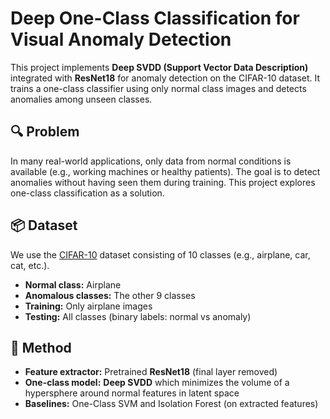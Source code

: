 # Deep One-Class Classification for Visual Anomaly Detection

This project implements **Deep SVDD (Support Vector Data Description)** integrated with **ResNet18** for anomaly detection on the CIFAR-10 dataset. It trains a one-class classifier using only normal class images and detects anomalies among unseen classes.

## 🔍 Problem

In many real-world applications, only data from normal conditions is available (e.g., working machines or healthy patients). The goal is to detect anomalies without having seen them during training. This project explores one-class classification as a solution.

## 📦 Dataset

We use the [CIFAR-10](https://www.cs.toronto.edu/~kriz/cifar.html) dataset consisting of 10 classes (e.g., airplane, car, cat, etc.).  
- **Normal class:** Airplane  
- **Anomalous classes:** The other 9 classes  
- **Training:** Only airplane images  
- **Testing:** All classes (binary labels: normal vs anomaly)

## 🧠 Method

- **Feature extractor:** Pretrained **ResNet18** (final layer removed)
- **One-class model:** **Deep SVDD** which minimizes the volume of a hypersphere around normal features in latent space
- **Baselines:** One-Class SVM and Isolation Forest (on extracted features)


